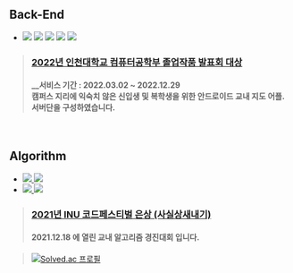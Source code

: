 ## Back-End

- <img src="https://img.shields.io/badge/IntelliJ-000000?style=flat&logo=IntelliJ IDEA&logoColor=white"/> [<img src="https://img.shields.io/badge/Spring-6DB33F?style=flat&logo=Spring Boot&logoColor=white"/>](https://github.com/liardanc3/Spring) [<img src="https://img.shields.io/badge/Spring Boot-6DB33F?style=flat&logo=Spring Boot&logoColor=white"/>](https://github.com/liardanc3/Spring) <img src="https://img.shields.io/badge/Java-6DB33F?style=flat&logo=JAVA&logoColor=white"> <img src="https://img.shields.io/badge/MySQL-4479A1?style=flat&logo=MySQL&logoColor=white">
> ### [2022년 인천대학교 컴퓨터공학부 졸업작품 발표회 대상](https://github.com/liardanc3/inunavi)
> #### __서비스 기간 : 2022.03.02 ~ 2022.12.29<br> 캠퍼스 지리에 익숙치 않은 신입생 및 복학생을 위한 안드로이드 교내 지도 어플.<br>서버단을 구성하였습니다.



<br>


## Algorithm
- [<img src="https://img.shields.io/badge/Visual Studio-5C2D91?style=flat&logo=Visual studio&logoColor=white"/> <img src="https://img.shields.io/badge/C++-00599C?style=flat&logo=cplusplus&logoColor=white"/>](https://github.com/liardanc3/Algorithm)
- [<img src="https://img.shields.io/badge/IntelliJ-000000?style=flat&logo=IntelliJ IDEA&logoColor=white"/> <img src="https://img.shields.io/badge/Java-6DB33F?style=flat&logo=Java&logoColor=white"/>](https://github.com/liardanc3/Algorithm)

> ### [2021년 INU 코드페스티벌 은상 (사실상새내기)](https://www.acmicpc.net/contest/spotboard/727)
> #### __2021.12.18 에 열린 교내 알고리즘 경진대회 입니다.__

> [![Solved.ac 프로필](http://mazassumnida.wtf/api/v2/generate_badge?boj=l1ardanc3)](https://solved.ac/l1ardanc3)
